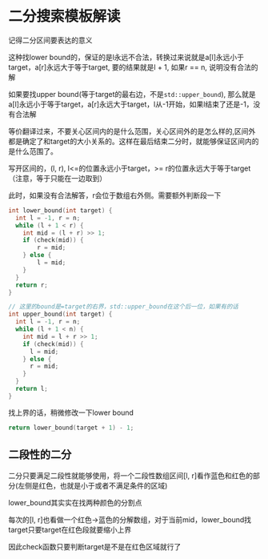 # 二分搜索模板解读

记得二分区间要表达的意义

这种找lower bound的，保证的是l永远不合法，转换过来说就是a[l]永远小于target，a[r]永远大于等于target, 要的结果就是l + 1, 如果r == n, 说明没有合法的解

如果要找upper bound(等于target的最右边，不是`std::upper_bound`), 那么就是a[l]永远小于等于target，a[r]永远大于target，l从-1开始，如果l结束了还是-1，没有合法解

等价翻译过来，不要关心区间内的是什么范围，关心区间外的是怎么样的,区间外都是确定了和target的大小关系的。这样在最后结束二分时，就能够保证区间内的是什么范围了。

写开区间的，(l, r), l<=的位置永远小于target，>= r的位置永远大于等于target（注意，等于只能在一边取到）

此时，如果没有合法解答，r会位于数组右外侧。需要额外判断段一下

```cpp
int lower_bound(int target) {
  int l = -1, r = n;
  while (l + 1 < r) {
    int mid = (l + r) >> 1;
    if (check(mid)) {
        r = mid;
    } else {
        l = mid;
    }
  }
  return r;
}

// 这里的bound是=target的右界，std::upper_bound在这个后一位，如果有的话
int upper_bound(int target) {
  int l = -1, r = n;
  while (l + 1 < n) {
    int mid = l + r >> 1;
    if (check(mid)) {
      l = mid;
    } else {
      r = mid;
    }
  }
  return l;
} 

```

找上界的话，稍微修改一下lower bound

```cpp
return lower_bound(target + 1) - 1;
```

## 二段性的二分

二分只要满足二段性就能够使用，将一个二段性数组区间[l, r]看作蓝色和红色的部分(左侧是红色，也就是小于或者不满足条件的区域)

lower_bound其实实在找两种颜色的分割点

每次的[l, r]也看做一个红色->蓝色的分解数组，对于当前mid，lower_bound找target只要target在红色段就要缩小上界

因此check函数只要判断target是不是在红色区域就行了
